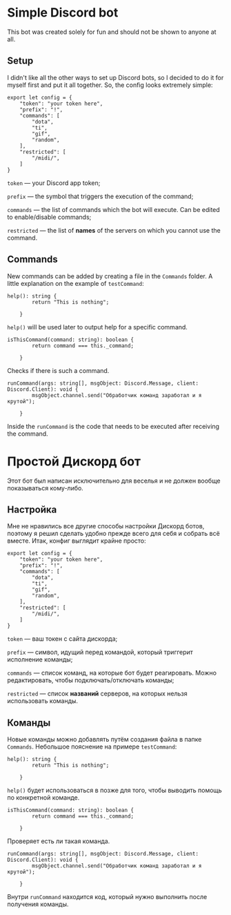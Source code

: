 # Simple Discord bot

This bot was created solely for fun and should not be shown to anyone at all.

## Setup
I didn't like all the other ways to set up Discord bots, so I decided to do it for myself first and put it all together. So, the config looks extremely simple:

```
export let config = {
    "token": "your token here",
    "prefix": "!",
    "commands": [
        "dota",
        "ti",
        "gif",
        "random",
    ],
    "restricted": [
        "/midi/", 
    ]
}
```
`token` — your Discord app token;

`prefix` — the symbol that triggers the execution of the command;

`commands` — the list of commands which the bot will execute. Can be edited to enable/disable commands;

`restricted` — the list of **names** of the servers on which you cannot use the command.

## Commands
New commands can be added by creating a file in the `Commands` folder. A little explanation on the example of `testCommand`:
 
```
help(): string {
        return "This is nothing";
       
    }
```
`help()` will be used later to output help for a specific command.

```
isThisCommand(command: string): boolean {
        return command === this._command;
        
    }
```
Checks if there is such a command.

```
runCommand(args: string[], msgObject: Discord.Message, client: Discord.Client): void {
        msgObject.channel.send("Обработчик команд заработал и я крутой");
        
    } 
```
Inside the `runCommand` is the code that needs to be executed after receiving the command.

# Простой Дискорд бот

Этот бот был написан исключительно для веселья и не должен вообще показываться кому-либо.

## Настройка
Мне не нравились все другие способы настройки Дискорд ботов, поэтому я решил сделать удобно прежде всего для себя и собрать всё вместе. Итак, конфиг выглядит крайне просто:

```
export let config = {
    "token": "your token here",
    "prefix": "!",
    "commands": [
        "dota",
        "ti",
        "gif",
        "random",
    ],
    "restricted": [
        "/midi/", 
    ]
}
```
`token` — ваш токен с сайта дискорда;

`prefix` — символ, идущий перед командой, который триггерит исполнение команды;

`commands` — список команд, на которые бот будет реагировать. Можно редактировать, чтобы подключать/отключать команды;

`restricted` — список **названий** серверов, на которых нельзя использовать команды.

## Команды
Новые команды можно добавлять путём создания файла в папке `Commands`. Небольшое пояснение на примере `testCommand`:

```
help(): string {
        return "This is nothing";
       
    }
```
`help()` будет использоваться в позже для того, чтобы выводить помощь по конкретной команде.

```
isThisCommand(command: string): boolean {
        return command === this._command;
        
    }
```
Проверяет есть ли такая команда.

```
runCommand(args: string[], msgObject: Discord.Message, client: Discord.Client): void {
        msgObject.channel.send("Обработчик команд заработал и я крутой");
        
    } 
```
Внутри `runCommand` находится код, который нужно выполнить после получения команды.
